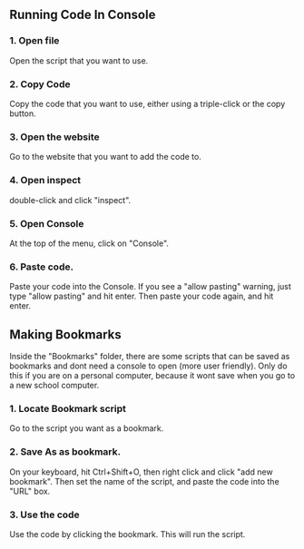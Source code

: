 ## Running Code In Console
### 1. Open file
Open the script that you want to use.
### 2. Copy Code
Copy the code that you want to use, either using a triple-click or the copy button.
### 3. Open the website
Go to the website that you want to add the code to.
### 4. Open inspect
double-click and click "inspect".
### 5. Open Console
At the top of the menu, click on "Console".
### 6. Paste code.
Paste your code into the Console. If you see a "allow pasting" warning, just type "allow pasting" and hit enter. Then paste your code again, and hit enter.

## Making Bookmarks
Inside the "Bookmarks" folder, there are some scripts that can be saved as bookmarks and dont need a console to open (more user friendly). Only do this if you are on a personal computer, because it wont save when you go to a new school computer.
### 1. Locate Bookmark script
Go to the script you want as a bookmark.
### 2. Save As as bookmark.
On your keyboard, hit Ctrl+Shift+O, then right click and click "add new bookmark". Then set the name of the script, and paste the code into the "URL" box.
### 3. Use the code
Use the code by clicking the bookmark. This will run the script.
